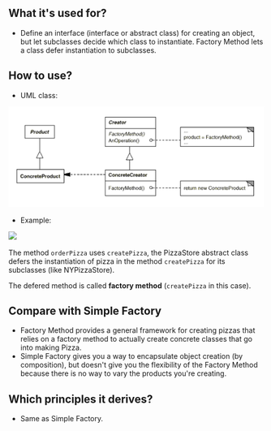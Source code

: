 ## What it's used for?
- Define an interface (interface or abstract class) for creating an object, but let subclasses decide which class to instantiate. Factory Method lets a class defer instantiation to subclasses.

## How to use?
- UML class:
<img src="./pics/factory-method.png" />

- Example:
<img src="./pics/factory-method-example" />

The method `orderPizza` uses `createPizza`, the PizzaStore abstract class defers the instantiation of pizza in the method `createPizza` for its subclasses (like NYPizzaStore).

The defered method is called **factory method** (`createPizza` in this case).

## Compare with Simple Factory
- Factory Method provides a general framework for creating pizzas that relies on a factory method to actually create concrete classes that go into making Pizza.
- Simple Factory gives you a way to encapsulate object creation (by composition), but doesn't give you the flexibility of the Factory Method because there is no way to vary the products you're creating.

## Which principles it derives?
- Same as Simple Factory.
